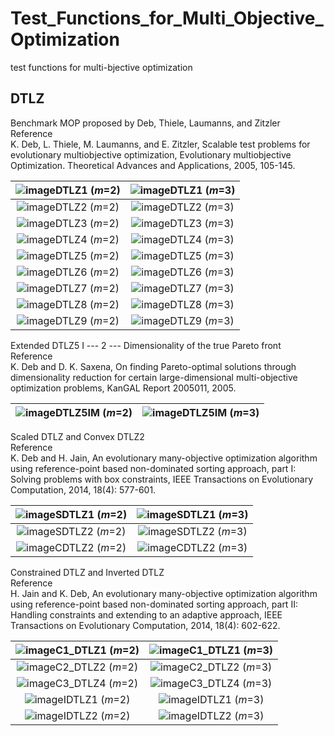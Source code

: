 # Test_Functions_for_Multi_Objective_Optimization
test functions for multi-bjective optimization
 
## DTLZ
Benchmark MOP proposed by Deb, Thiele, Laumanns, and Zitzler  
Reference  
K. Deb, L. Thiele, M. Laumanns, and E. Zitzler, Scalable test problems
for evolutionary multiobjective optimization, Evolutionary multiobjective
Optimization. Theoretical Advances and Applications, 2005, 105-145.
 
|![image](../image1/DTLZ1_M2.svg)DTLZ1 (_m_=2)|![image](../image1/DTLZ1_M3.svg)DTLZ1 (_m_=3)|
|:-:|:-:|
|![image](../image1/DTLZ2_M2.svg)DTLZ2 (_m_=2)|![image](../image1/DTLZ2_M3.svg)DTLZ2 (_m_=3)|
|![image](../image1/DTLZ3_M2.svg)DTLZ3 (_m_=2)|![image](../image1/DTLZ3_M3.svg)DTLZ3 (_m_=3)|
|![image](../image1/DTLZ4_M2.svg)DTLZ4 (_m_=2)|![image](../image1/DTLZ4_M3.svg)DTLZ4 (_m_=3)|
|![image](../image1/DTLZ5_M2.svg)DTLZ5 (_m_=2)|![image](../image1/DTLZ5_M3.svg)DTLZ5 (_m_=3)|
|![image](../image1/DTLZ6_M2.svg)DTLZ6 (_m_=2)|![image](../image1/DTLZ6_M3.svg)DTLZ6 (_m_=3)|
|![image](../image1/DTLZ7_M2.svg)DTLZ7 (_m_=2)|![image](../image1/DTLZ7_M3.svg)DTLZ7 (_m_=3)|
|![image](../image1/DTLZ8_M2.svg)DTLZ8 (_m_=2)|![image](../image1/DTLZ8_M3.svg)DTLZ8 (_m_=3)|
|![image](../image1/DTLZ9_M2.svg)DTLZ9 (_m_=2)|![image](../image1/DTLZ9_M3.svg)DTLZ9 (_m_=3)|
 
Extended DTLZ5    I --- 2 --- Dimensionality of the true Pareto front  
Reference  
K. Deb and D. K. Saxena, On finding Pareto-optimal solutions through
dimensionality reduction for certain large-dimensional multi-objective
optimization problems, KanGAL Report 2005011, 2005.
 
|![image](../image1/DTLZ5IM_M2.svg)DTLZ5IM (_m_=2)|![image](../image1/DTLZ5IM_M3.svg)DTLZ5IM (_m_=3)|
|:-:|:-:|
 
Scaled DTLZ and Convex DTLZ2  
Reference  
K. Deb and H. Jain, An evolutionary many-objective optimization algorithm
using reference-point based non-dominated sorting approach, part I:
Solving problems with box constraints, IEEE Transactions on Evolutionary
Computation, 2014, 18(4): 577-601.
  
|![image](../image1/SDTLZ1_M2.svg)SDTLZ1 (_m_=2)|![image](../image1/SDTLZ1_M3.svg)SDTLZ1 (_m_=3)|
|:-:|:-:|
|![image](../image1/SDTLZ2_M2.svg)SDTLZ2 (_m_=2)|![image](../image1/SDTLZ2_M3.svg)SDTLZ2 (_m_=3)|
|![image](../image1/CDTLZ2_M2.svg)CDTLZ2 (_m_=2)|![image](../image1/CDTLZ2_M3.svg)CDTLZ2 (_m_=3)|
 
Constrained DTLZ and Inverted DTLZ  
Reference  
H. Jain and K. Deb, An evolutionary many-objective optimization algorithm
using reference-point based non-dominated sorting approach, part II:
Handling constraints and extending to an adaptive approach, IEEE
Transactions on Evolutionary Computation, 2014, 18(4): 602-622.
 
|![image](../image1/C1_DTLZ1_M2.svg)C1_DTLZ1 (_m_=2)|![image](../image1/C1_DTLZ1_M3.svg)C1_DTLZ1 (_m_=3)|
|:-:|:-:|
|![image](../image1/C2_DTLZ2_M2.svg)C2_DTLZ2 (_m_=2)|![image](../image1/C2_DTLZ2_M3.svg)C2_DTLZ2 (_m_=3)|
|![image](../image1/C3_DTLZ4_M2.svg)C3_DTLZ4 (_m_=2)|![image](../image1/C3_DTLZ4_M3.svg)C3_DTLZ4 (_m_=3)|
|![image](../image1/IDTLZ1_M2.svg)IDTLZ1 (_m_=2)|![image](../image1/IDTLZ1_M3.svg)IDTLZ1 (_m_=3)|
|![image](../image1/IDTLZ2_M2.svg)IDTLZ2 (_m_=2)|![image](../image1/IDTLZ2_M3.svg)IDTLZ2 (_m_=3)|
 
